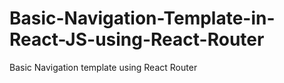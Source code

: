 # Basic-Navigation-Template-in-React-JS-using-React-Router
Basic Navigation template using React Router
